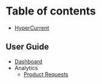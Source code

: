 # Table of contents

* [HyperCurrent](README.md)

## User Guide

* [Dashboard](dashboard.md)
* Analytics
    * [Product Requests](productRequests.md)